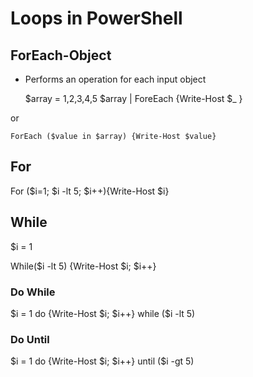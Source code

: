# Loops in PowerShell

## ForEach-Object

- Performs an operation for each input object


    $array = 1,2,3,4,5
    $array | ForeEach {Write-Host $_ }

or

    ForEach ($value in $array) {Write-Host $value}


## For

For ($i=1; $i -lt 5; $i++){Write-Host $i}


## While

$i = 1

While($i -lt 5) {Write-Host $i; $i++}

### Do While

$i = 1
do {Write-Host $i; $i++}
while ($i -lt 5)


### Do Until 

$i = 1
do {Write-Host $i; $i++}
until ($i -gt 5)
